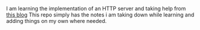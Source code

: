 I am learning the implementation of an HTTP server and taking help from [this blog](https://bhch.github.io/posts/2017/11/writing-an-http-server-from-scratch/)
This repo simply has the notes i am taking down while learning and adding things on my own where needed.


